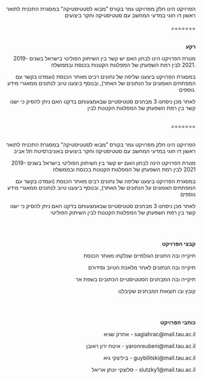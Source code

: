 <p align="right"> 
הפרויקט הינו חלק מפרויקט גמר בקורס "מבוא לסטטיסטיקה" במסגרת התכנית לתואר ראשון דו חוגי במדעי המחשב עם סטטיסטיקה וחקר ביצועים
<br/>
 <br/>
=======
 <br/>
<br/>
<p align="right"> <b>
 רקע
 </b>

<p align="right"> 
מטרת הפרויקט הינו לבחון האם יש קשר בין השיתוק הפוליטי בישראל בשנים 2019-2021 לבין רמת השפעתן של המפלגות הקטנות בכנסת ובממשלה.
<p align="right"> 
במסגרת הפרויקט ביצענו שליפה של נתונים רבים מאתר הכנסת (ועמדנו בקשר עם המפתחים האמונים על הנתונים של האתר), ובנוסף ביצענו טיוב לנתונים ממאגרי מידע נוספים.
<p align="right"> 
לאחר מכן ניסחנו 3 מבחנים סטטיסטיים שבאמצעותם בדקנו האם ניתן להסיק כי ישנו קשר בין רמת השפעתן של המפלגות הקטנות לבין 
<p align="right"> 
 <br/>
=======
 <br/>
 <br/>
<p align="right">
הפרויקט הינו חלק מפרויקט גמר בקורס "מבוא לסטטיסטיקה" במסגרת התכנית לתואר ראשון דו חוגי במדעי המחשב עם סטטיסטיקה וחקר ביצועים באוניברסיטת תל אביב

<p align="right">
מטרת הפרויקט הינה לבחון האם יש קשר בין השיתוק הפוליטי בישראל בשנים 2019-2021 לבין רמת השפעתן של המפלגות הקטנות בכנסת ובממשלה
 
<p align="right">
במסגרת הפרויקט ביצענו שליפה של נתונים רבים מאתר הכנסת (ועמדנו בקשר עם המפתחים האמונים על הנתונים של האתר), ובנוסף ביצענו טיוב לנתונים ממאגרי מידע נוספים

 <p align="right">
לאחר מכן ניסחנו 3 מבחנים סטטיסטיים שבאמצעותם בדקנו האם ניתן להסיק כי ישנו קשר בין רמת השפעתן של המפלגות הקטנות לבין השיתוק הפוליטי

<br/>
<br/>
<br/>
<br/>

<p align="right"> <b>
קבצי הפרויקט
 </b>
 <p align="right">
תיקייה ובה התונים הגולמיים שנלקחו מאתר הכנסת
<p align="right">
תיקייה ובה הנתונים לאחר מלאכת הטיוב וסידורם
<p align="right">
 תיקייה ובה המבחנים הסטטיסטיים הכתובים בשפת אר
<p align="right">
 קובץ ובו תוצאות המבחנים שקיבלנו


<br/>
<br/>
<br/>
<br/>


<p align="right"> <b>
כותבי הפרויקט
 </b>
<p align="right">
אחרק שגיא - sagiahrac@mail.tau.ac.il
<p align="right">
איטח ירון ראובן - yaronreubeni@mail.tau.ac.il
<p align="right">
ביליצקי גיא - guybilitski@mail.tau.ac.il
<p align="right">
סלוצקי יונתן אריאל - slutzky1@mail.tau.ac.il


